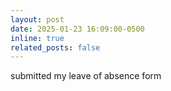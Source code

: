 ```yaml
---
layout: post
date: 2025-01-23 16:09:00-0500
inline: true
related_posts: false
---
```


submitted my leave of absence form
